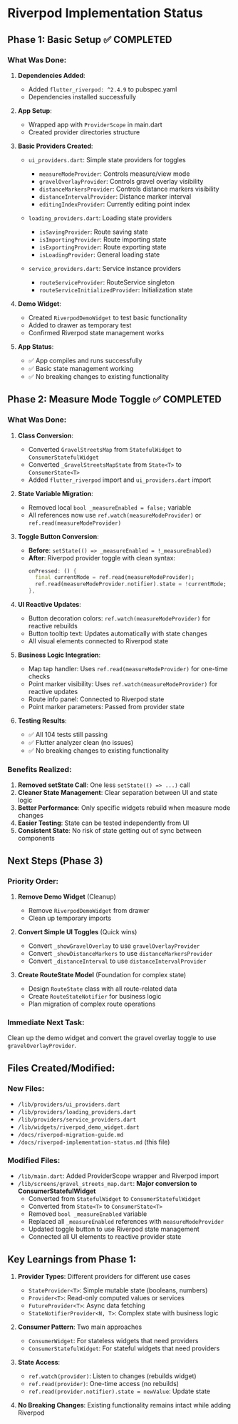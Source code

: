 # Riverpod Implementation Status

## Phase 1: Basic Setup ✅ COMPLETED

### What Was Done:
1. **Dependencies Added**:
   - Added `flutter_riverpod: ^2.4.9` to pubspec.yaml
   - Dependencies installed successfully

2. **App Setup**:
   - Wrapped app with `ProviderScope` in main.dart
   - Created provider directories structure

3. **Basic Providers Created**:
   - `ui_providers.dart`: Simple state providers for toggles
     - `measureModeProvider`: Controls measure/view mode
     - `gravelOverlayProvider`: Controls gravel overlay visibility
     - `distanceMarkersProvider`: Controls distance markers visibility
     - `distanceIntervalProvider`: Distance marker interval
     - `editingIndexProvider`: Currently editing point index
   
   - `loading_providers.dart`: Loading state providers
     - `isSavingProvider`: Route saving state
     - `isImportingProvider`: Route importing state
     - `isExportingProvider`: Route exporting state
     - `isLoadingProvider`: General loading state

   - `service_providers.dart`: Service instance providers
     - `routeServiceProvider`: RouteService singleton
     - `routeServiceInitializedProvider`: Initialization state

4. **Demo Widget**:
   - Created `RiverpodDemoWidget` to test basic functionality
   - Added to drawer as temporary test
   - Confirmed Riverpod state management works

5. **App Status**:
   - ✅ App compiles and runs successfully
   - ✅ Basic state management working
   - ✅ No breaking changes to existing functionality

## Phase 2: Measure Mode Toggle ✅ COMPLETED

### What Was Done:
1. **Class Conversion**:
   - Converted `GravelStreetsMap` from `StatefulWidget` to `ConsumerStatefulWidget`
   - Converted `_GravelStreetsMapState` from `State<T>` to `ConsumerState<T>`
   - Added `flutter_riverpod` import and `ui_providers.dart` import

2. **State Variable Migration**:
   - Removed local `bool _measureEnabled = false;` variable
   - All references now use `ref.watch(measureModeProvider)` or `ref.read(measureModeProvider)`

3. **Toggle Button Conversion**:
   - **Before**: `setState(() => _measureEnabled = !_measureEnabled)`
   - **After**: Riverpod provider toggle with clean syntax:
     ```dart
     onPressed: () {
       final currentMode = ref.read(measureModeProvider);
       ref.read(measureModeProvider.notifier).state = !currentMode;
     },
     ```

4. **UI Reactive Updates**:
   - Button decoration colors: `ref.watch(measureModeProvider)` for reactive rebuilds
   - Button tooltip text: Updates automatically with state changes
   - All visual elements connected to Riverpod state

5. **Business Logic Integration**:
   - Map tap handler: Uses `ref.read(measureModeProvider)` for one-time checks
   - Point marker visibility: Uses `ref.watch(measureModeProvider)` for reactive updates
   - Route info panel: Connected to Riverpod state
   - Point marker parameters: Passed from provider state

6. **Testing Results**:
   - ✅ All 104 tests still passing
   - ✅ Flutter analyzer clean (no issues)
   - ✅ No breaking changes to existing functionality

### Benefits Realized:
1. **Removed setState Call**: One less `setState(() => ...)` call
2. **Cleaner State Management**: Clear separation between UI and state logic
3. **Better Performance**: Only specific widgets rebuild when measure mode changes
4. **Easier Testing**: State can be tested independently from UI
5. **Consistent State**: No risk of state getting out of sync between components

## Next Steps (Phase 3)

### Priority Order:
1. **Remove Demo Widget** (Cleanup)
   - Remove `RiverpodDemoWidget` from drawer
   - Clean up temporary imports

2. **Convert Simple UI Toggles** (Quick wins)
   - Convert `_showGravelOverlay` to use `gravelOverlayProvider`
   - Convert `_showDistanceMarkers` to use `distanceMarkersProvider`
   - Convert `_distanceInterval` to use `distanceIntervalProvider`

3. **Create RouteState Model** (Foundation for complex state)
   - Design `RouteState` class with all route-related data
   - Create `RouteStateNotifier` for business logic
   - Plan migration of complex route operations

### Immediate Next Task:
Clean up the demo widget and convert the gravel overlay toggle to use `gravelOverlayProvider`.

## Files Created/Modified:

### New Files:
- `/lib/providers/ui_providers.dart`
- `/lib/providers/loading_providers.dart` 
- `/lib/providers/service_providers.dart`
- `/lib/widgets/riverpod_demo_widget.dart`
- `/docs/riverpod-migration-guide.md`
- `/docs/riverpod-implementation-status.md` (this file)

### Modified Files:
- `/lib/main.dart`: Added ProviderScope wrapper and Riverpod import
- `/lib/screens/gravel_streets_map.dart`: **Major conversion to ConsumerStatefulWidget**
  - Converted from `StatefulWidget` to `ConsumerStatefulWidget`
  - Converted from `State<T>` to `ConsumerState<T>`
  - Removed `bool _measureEnabled` variable
  - Replaced all `_measureEnabled` references with `measureModeProvider`
  - Updated toggle button to use Riverpod state management
  - Connected all UI elements to reactive provider state

## Key Learnings from Phase 1:

1. **Provider Types**: Different providers for different use cases
   - `StateProvider<T>`: Simple mutable state (booleans, numbers)
   - `Provider<T>`: Read-only computed values or services
   - `FutureProvider<T>`: Async data fetching
   - `StateNotifierProvider<N, T>`: Complex state with business logic

2. **Consumer Pattern**: Two main approaches
   - `ConsumerWidget`: For stateless widgets that need providers
   - `ConsumerStatefulWidget`: For stateful widgets that need providers

3. **State Access**:
   - `ref.watch(provider)`: Listen to changes (rebuilds widget)
   - `ref.read(provider)`: One-time access (no rebuilds)
   - `ref.read(provider.notifier).state = newValue`: Update state

4. **No Breaking Changes**: Existing functionality remains intact while adding Riverpod
